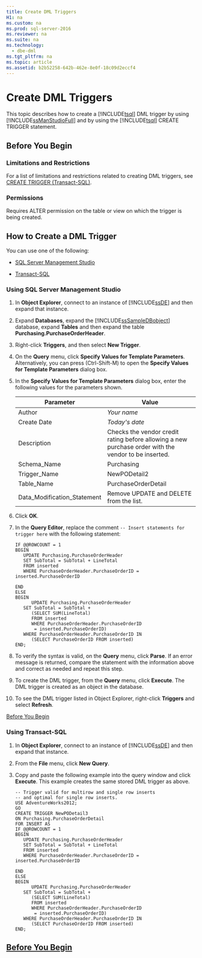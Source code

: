 ```yaml
---
title: Create DML Triggers
H1: na
ms.custom: na
ms.prod: sql-server-2016
ms.reviewer: na
ms.suite: na
ms.technology: 
  - dbe-dml
ms.tgt_pltfrm: na
ms.topic: article
ms.assetid: b2b52258-642b-462e-8e0f-18c09d2eccf4
---
```

# Create DML Triggers
  This topic describes how to create a [!INCLUDE[tsql](../../Topics/TopicNameContainA/includes/tsql_md.md)] DML trigger by using [!INCLUDE[ssManStudioFull](../../Topics/TopicNameContainA/includes/ssManStudioFull_md.md)] and by using the [!INCLUDE[tsql](../../Topics/TopicNameContainA/includes/tsql_md.md)] CREATE TRIGGER statement.  
  
##  <a name="Top"></a> Before You Begin  
  
### Limitations and Restrictions  
 For a list of limitations and restrictions related to creating DML triggers, see [CREATE TRIGGER &#40;Transact-SQL&#41;](../Topic/CREATE%20TRIGGER%20\(Transact-SQL\).md).  
  
###  <a name="Permissions"></a> Permissions  
 Requires ALTER permission on the table or view on which the trigger is being created.  
  
##  <a name="Procedures"></a> How to Create a DML Trigger  
 You can use one of the following:  
  
-   [SQL Server Management Studio](#SSMSProcedure)  
  
-   [Transact-SQL](#TsqlProcedure)  
  
###  <a name="SSMSProcedure"></a> Using SQL Server Management Studio  
  
1.  In **Object Explorer**, connect to an instance of [!INCLUDE[ssDE](../../Topics/TopicNameContainA/includes/ssDE_md.md)] and then expand that instance.  
  
2.  Expand **Databases**, expand the [!INCLUDE[ssSampleDBobject](../../Topics/TopicNameContainA/includes/ssSampleDBobject_md.md)] database, expand **Tables** and then expand the table **Purchasing.PurchaseOrderHeader**.  
  
3.  Right-click **Triggers**, and then select **New Trigger**.  
  
4.  On the **Query** menu, click **Specify Values for Template Parameters**. Alternatively, you can press (Ctrl-Shift-M) to open the **Specify Values for Template Parameters** dialog box.  
  
5.  In the **Specify Values for Template Parameters** dialog box, enter the following values for the parameters shown.  
  
    |Parameter|Value|  
    |---------------|-----------|  
    |Author|*Your name*|  
    |Create Date|*Today's date*|  
    |Description|Checks the vendor credit rating before allowing a new purchase order with the vendor to be inserted.|  
    |Schema_Name|Purchasing|  
    |Trigger_Name|NewPODetail2|  
    |Table_Name|PurchaseOrderDetail|  
    |Data_Modification_Statement|Remove UPDATE and DELETE from the list.|  
  
6.  Click **OK**.  
  
7.  In the **Query Editor**, replace the comment `-- Insert statements for trigger here` with the following statement:  
  
    ```tsql  
    IF @@ROWCOUNT = 1  
    BEGIN  
       UPDATE Purchasing.PurchaseOrderHeader  
       SET SubTotal = SubTotal + LineTotal  
       FROM inserted  
       WHERE PurchaseOrderHeader.PurchaseOrderID = inserted.PurchaseOrderID  
  
    END  
    ELSE  
    BEGIN  
          UPDATE Purchasing.PurchaseOrderHeader  
       SET SubTotal = SubTotal +   
          (SELECT SUM(LineTotal)  
          FROM inserted  
          WHERE PurchaseOrderHeader.PurchaseOrderID  
           = inserted.PurchaseOrderID)  
       WHERE PurchaseOrderHeader.PurchaseOrderID IN  
          (SELECT PurchaseOrderID FROM inserted)  
    END;  
    ```  
  
8.  To verify the syntax is valid, on the **Query** menu, click **Parse**. If an error message is returned, compare the statement with the information above and correct as needed and repeat this step.  
  
9. To create the DML trigger, from the **Query** menu, click **Execute**. The DML trigger is created as an object in the database.  
  
10. To see the DML trigger listed in Object Explorer, right-click **Triggers** and select **Refresh**.  
  
 [Before You Begin](#Top)  
  
###  <a name="TsqlProcedure"></a> Using Transact-SQL  
  
1.  In **Object Explorer**, connect to an instance of [!INCLUDE[ssDE](../../Topics/TopicNameContainA/includes/ssDE_md.md)] and then expand that instance.  
  
2.  From the **File** menu, click **New Query**.  
  
3.  Copy and paste the following example into the query window and click **Execute**. This example creates the same stored DML trigger as above.  
  
    ```  
    -- Trigger valid for multirow and single row inserts  
    -- and optimal for single row inserts.  
    USE AdventureWorks2012;  
    GO  
    CREATE TRIGGER NewPODetail3  
    ON Purchasing.PurchaseOrderDetail  
    FOR INSERT AS  
    IF @@ROWCOUNT = 1  
    BEGIN  
       UPDATE Purchasing.PurchaseOrderHeader  
       SET SubTotal = SubTotal + LineTotal  
       FROM inserted  
       WHERE PurchaseOrderHeader.PurchaseOrderID = inserted.PurchaseOrderID  
  
    END  
    ELSE  
    BEGIN  
          UPDATE Purchasing.PurchaseOrderHeader  
       SET SubTotal = SubTotal +   
          (SELECT SUM(LineTotal)  
          FROM inserted  
          WHERE PurchaseOrderHeader.PurchaseOrderID  
           = inserted.PurchaseOrderID)  
       WHERE PurchaseOrderHeader.PurchaseOrderID IN  
          (SELECT PurchaseOrderID FROM inserted)  
    END;  
    ```  
  
##  <a name="PowerShellProcedure"></a> [Before You Begin](#Top)  
  
  